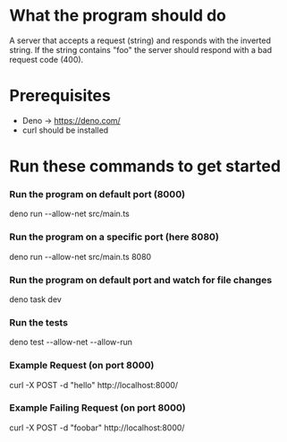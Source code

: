# What the program should do

A server that accepts a request (string) and responds with the inverted string.
If the string contains "foo" the server should respond with a bad request code (400).

# Prerequisites

* Deno -> https://deno.com/
* curl should be installed

# Run these commands to get started

### Run the program on default port (8000)
deno run --allow-net src/main.ts

### Run the program on a specific port (here 8080)
deno run --allow-net src/main.ts 8080

### Run the program on default port and watch for file changes
deno task dev

### Run the tests
deno test --allow-net --allow-run

### Example Request (on port 8000)
curl -X POST -d "hello" http://localhost:8000/

### Example Failing Request (on port 8000)
curl -X POST -d "foobar" http://localhost:8000/
